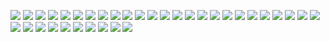 [![](Lady1.png)](https://github.com/ivop/rc-archive/raw/master/L/Lady1.xex)
[![](LadyElche-09X.png)](https://github.com/ivop/rc-archive/raw/master/L/LadyElche-09X.xex)
[![](Lady-Elche-colour.png)](https://github.com/ivop/rc-archive/raw/master/L/Lady-Elche-colour.xex)
[![](lady_frenzy.png)](https://github.com/ivop/rc-archive/raw/master/L/lady_frenzy.xex)
[![](lady%20output.png)](https://github.com/ivop/rc-archive/raw/master/L/lady%20output.xex)
[![](lagoon.png)](https://github.com/ivop/rc-archive/raw/master/L/lagoon.xex)
[![](lake-bohinj.png)](https://github.com/ivop/rc-archive/raw/master/L/lake-bohinj.xex)
[![](LakeHouse.png)](https://github.com/ivop/rc-archive/raw/master/L/LakeHouse.xex)
[![](Lakeland_farm_new.png)](https://github.com/ivop/rc-archive/raw/master/L/Lakeland_farm_new.xex)
[![](Lakeland_farm_old.png)](https://github.com/ivop/rc-archive/raw/master/L/Lakeland_farm_old.xex)
[![](LaraCroft.png)](https://github.com/ivop/rc-archive/raw/master/L/LaraCroft.xex)
[![](LastCaw.png)](https://github.com/ivop/rc-archive/raw/master/L/LastCaw.xex)
[![](LeatherGOP.png)](https://github.com/ivop/rc-archive/raw/master/L/LeatherGOP.xex)
[![](leaves01.png)](https://github.com/ivop/rc-archive/raw/master/L/leaves01.xex)
[![](Lemmingbeach1.png)](https://github.com/ivop/rc-archive/raw/master/L/Lemmingbeach1.xex)
[![](Leopard&Cubs.png)](https://github.com/ivop/rc-archive/raw/master/L/Leopard&Cubs.xex)
[![](LHOPTitle.png)](https://github.com/ivop/rc-archive/raw/master/L/LHOPTitle.xex)
[![](Liberator_drpeter.png)](https://github.com/ivop/rc-archive/raw/master/L/Liberator_drpeter.xex)
[![](Liberator.png)](https://github.com/ivop/rc-archive/raw/master/L/Liberator.xex)
[![](LightAndShade.png)](https://github.com/ivop/rc-archive/raw/master/L/LightAndShade.xex)
[![](LightCycles-AB2600.png)](https://github.com/ivop/rc-archive/raw/master/L/LightCycles-AB2600.xex)
[![](LIGHTHOUSE.png)](https://github.com/ivop/rc-archive/raw/master/L/LIGHTHOUSE.xex)
[![](Lilo-Stitch--.png)](https://github.com/ivop/rc-archive/raw/master/L/Lilo-Stitch--.xex)
[![](lipko.png)](https://github.com/ivop/rc-archive/raw/master/L/lipko.xex)
[![](LIS_B9.png)](https://github.com/ivop/rc-archive/raw/master/L/LIS_B9.xex)
[![](LittleRedDress.png)](https://github.com/ivop/rc-archive/raw/master/L/LittleRedDress.xex)
[![](LonesomeRoad.png)](https://github.com/ivop/rc-archive/raw/master/L/LonesomeRoad.xex)
[![](LookingBack.png)](https://github.com/ivop/rc-archive/raw/master/L/LookingBack.xex)
[![](lost.png)](https://github.com/ivop/rc-archive/raw/master/L/lost.xex)
[![](LowBluRider.png)](https://github.com/ivop/rc-archive/raw/master/L/LowBluRider.xex)
[![](lt176.png)](https://github.com/ivop/rc-archive/raw/master/L/lt176.xex)
[![](lt35M.png)](https://github.com/ivop/rc-archive/raw/master/L/lt35M.xex)
[![](lt.png)](https://github.com/ivop/rc-archive/raw/master/L/lt.xex)
[![](Lunch.png)](https://github.com/ivop/rc-archive/raw/master/L/Lunch.xex)
[![](Lusion10.png)](https://github.com/ivop/rc-archive/raw/master/L/Lusion10.xex)
